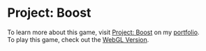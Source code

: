 # Project: Boost
To learn more about this game, visit [Project: Boost](https://daren-stottrup.notion.site/Project-Boost-7e6a700a4f894bdfba91a2e16e04ed64) on my [portfolio](https://daren-stottrup.notion.site/Game-Portfolio-3bc5aac8cfcb4d32af26f20301371155).
<br>
To play this game, check out the [WebGL Version](https://play.unity.com/mg/other/webgl-builds-22327).
